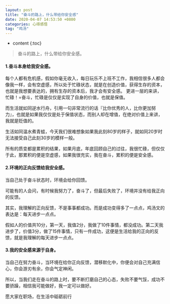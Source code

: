 ```yaml
---
layout: post  
title: "奋斗的路上，什么带给你安全感"  
date: 2020-04-07 14:53:50 +0800  
categories: 心得感悟  
tag: "鸡汤"  
---
```


* content
{:toc}  
>
> 奋斗的路上，什么带给你安全感。
>

#### 1.奋斗本身给我安全感。

每个人都有危机感，假如你毫无收入，每日玩乐不上班不工作，我相信很多人都会像我一样，会有空虚感，所以处于忙碌状态，就是在创造价值，获得生存的资本，也就是我想要表达的，拥有生存的资本后，我才会有安全感。
更进一层的来讲，忙碌！=奋斗，忙碌是仅仅是实现了自身的价值，也就是保值。

而生活就如同逆水行舟，引用一句非常流行的话『比你优秀的人，比你更加努力』，也就是如果我仅仅是处于保值状态，而别人却在增值，在绝对价值上来讲，我就是贬值的。

生活如同温水煮青蛙，今天我们很难想象如果我此刻80岁的样子，就如同20岁时无法接受自己此刻30岁的模样一般。

所有的质变都是累积的结果，如果月底，年底回顾自己的过往，我很忙碌，但仅仅于此，那累积的便是空虚感，如果我很充实，我在奋斗，累积的便是安全感。

#### 2.环境的正向反馈给我安全感。

当自己处于奋斗状态时，环境会给你回馈。

可能有的人会问，有时候我努力了，奋斗了，但最后失败了，环境并没有给我正向的反馈。

其实，我理解的正向反馈，不是事事都成功。而是成功变得多了一点点，鸡汤文的表达是：每天进步一点点。

假如人的价值共10分，第一天，我值2分，我做了10件事情，都没成功。第二天我进步了，价值3分，做了15件事情，只有一件成功，这便是生活给我的正向的反馈，就是我理解的每天进步一点点。

#### 3.我的安全感来源于自身。

当自己在努力奋斗，当环境在给你正向反馈，潜移默化中，你便会对自己充满信心，你会游刃有余，你会气定神闲。

所以，当我们走在奋斗的路上时，要不断打磨自己的心态，失败不要气馁，成功不要骄躁，相信我可能做好，我一定可以做好。

愿大家在职场，在生活中砥砺前行



